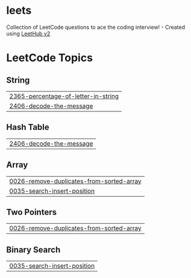 # leets
Collection of LeetCode questions to ace the coding interview! - Created using [LeetHub v2](https://github.com/arunbhardwaj/LeetHub-2.0)

<!---LeetCode Topics Start-->
# LeetCode Topics
## String
|  |
| ------- |
| [2365-percentage-of-letter-in-string](https://github.com/baguscodes/leets/tree/master/2365-percentage-of-letter-in-string) |
| [2406-decode-the-message](https://github.com/baguscodes/leets/tree/master/2406-decode-the-message) |
## Hash Table
|  |
| ------- |
| [2406-decode-the-message](https://github.com/baguscodes/leets/tree/master/2406-decode-the-message) |
## Array
|  |
| ------- |
| [0026-remove-duplicates-from-sorted-array](https://github.com/baguscodes/leets/tree/master/0026-remove-duplicates-from-sorted-array) |
| [0035-search-insert-position](https://github.com/baguscodes/leets/tree/master/0035-search-insert-position) |
## Two Pointers
|  |
| ------- |
| [0026-remove-duplicates-from-sorted-array](https://github.com/baguscodes/leets/tree/master/0026-remove-duplicates-from-sorted-array) |
## Binary Search
|  |
| ------- |
| [0035-search-insert-position](https://github.com/baguscodes/leets/tree/master/0035-search-insert-position) |
<!---LeetCode Topics End-->